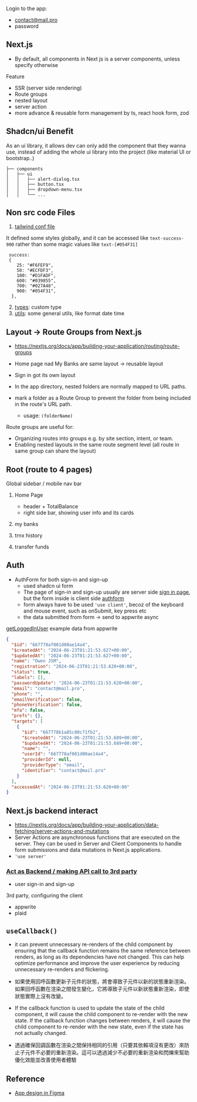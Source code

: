 
Login to the app:

- contact@mail.pro
- password


## Next.js

- By default, all components in Next js is a server components, unless specify otherwise

Feature

- SSR (server side rendering)
- Route groups
- nested layout
- server action
- more advance & reusable form management by ts, react hook form, zod

## Shadcn/ui Benefit

As an ui library, it allows dev can only add the component that they wanna use, instead of adding the whole ui library into the project (like material UI or bootstrap..)

```
├── components
│   ├── ui
│   │   ├── alert-dialog.tsx
│   │   ├── button.tsx
│   │   ├── dropdown-menu.tsx
│   │   └── ...
```

## Non src code Files

1. [tailwind conf file](tailwind.config.ts)

It defined some styles globally, and it can be accessed like `text-success-900` rather than some magic values like `text-[#054F31]`

```
 success:
 {
    25: "#F6FEF9",
    50: "#ECFDF3",
    100: "#D1FADF",
    600: "#039855",
    700: "#027A48",
    900: "#054F31",
  },
```

2. [types](types/index.d.ts): custom type
3. [utils](lib/utils.ts): some general utils, like format date time

## Layout -> Route Groups from Next.js

- https://nextjs.org/docs/app/building-your-application/routing/route-groups

- Home page nad My Banks are same layout -> reusable layout
- Sign in got its own layout

- In the app directory, nested folders are normally mapped to URL paths.
- mark a folder as a Route Group to prevent the folder from being included in the route's URL path.
  - usage: `(folderName)`

Route groups are useful for:

- Organizing routes into groups e.g. by site section, intent, or team.
- Enabling nested layouts in the same route segment level (all route in same group can share the layout)

## Root (route to 4 pages)

Global sidebar / mobile nav bar

1. Home Page
    - header + TotalBalance
    - right side bar, showing user info and its cards

2. my banks
3. trnx history
4. transfer funds

## Auth

- AuthForm for both sign-in and sign-up
  - used shadcn ui form
  - The page of sign-in and sign-up usually are server side [sign in page](<app/(auth)/sign-in/page.tsx>), but the form inside is client side [authform](components/AuthForm.tsx)
  - form always have to be used `'use client'`, becoz of the keyboard and mouse event, such as onSubmit, key press etc
  - the data submitted from form -> send to appwrite async

[getLoggedInUser](lib/actions/user.actions.ts) example data from appwrite

```json
{
  "$id": "667778af001d00ae14a4",
  "$createdAt": "2024-06-23T01:21:53.627+00:00",
  "$updatedAt": "2024-06-23T01:21:53.627+00:00",
  "name": "Owen JSM",
  "registration": "2024-06-23T01:21:53.620+00:00",
  "status": true,
  "labels": [],
  "passwordUpdate": "2024-06-23T01:21:53.620+00:00",
  "email": "contact@mail.pro",
  "phone": "",
  "emailVerification": false,
  "phoneVerification": false,
  "mfa": false,
  "prefs": {},
  "targets": [
    {
      "$id": "667778b1a85c80c71fb2",
      "$createdAt": "2024-06-23T01:21:53.689+00:00",
      "$updatedAt": "2024-06-23T01:21:53.689+00:00",
      "name": "",
      "userId": "667778af001d00ae14a4",
      "providerId": null,
      "providerType": "email",
      "identifier": "contact@mail.pro"
    }
  ],
  "accessedAt": "2024-06-23T01:21:53.620+00:00"
}
```


## Next.js backend interact

- https://nextjs.org/docs/app/building-your-application/data-fetching/server-actions-and-mutations
- Server Actions are asynchronous functions that are executed on the server. They can be used in Server and Client Components to handle form submissions and data mutations in Next.js applications.
- `'use server'`


### [Act as Backend / making API call to 3rd party](lib/actions)

- user sign-in and sign-up

3rd party, configuring the client
- appwrite
- plaid

## `useCallback()`


- it can prevent unnecessary re-renders of the child component by ensuring that the callback function remains the same reference between renders, as long as its dependencies have not changed. This can help optimize performance and improve the user experience by reducing unnecessary re-renders and flickering.
- 如果使用回呼函數更新子元件的狀態，將會導致子元件以新的狀態重新渲染。如果回呼函數在渲染之間發生變化，它將導致子元件以新狀態重新渲染，即使狀態實際上沒有改變。

- If the callback function is used to update the state of the child component, it will cause the child component to re-render with the new state. If the callback function changes between renders, it will cause the child component to re-render with the new state, even if the state has not actually changed.
- 透過確保回調函數在渲染之間保持相同的引用（只要其依賴項沒有更改）來防止子元件不必要的重新渲染。這可以透過減少不必要的重新渲染和閃爍來幫助優化效能並改善使用者體驗

## Reference

- [App design in Figma](https://www.figma.com/design/jvcjzjCKw9YlhCNOIY1GPY/Horizon-Banking-App?node-id=8-1975)

